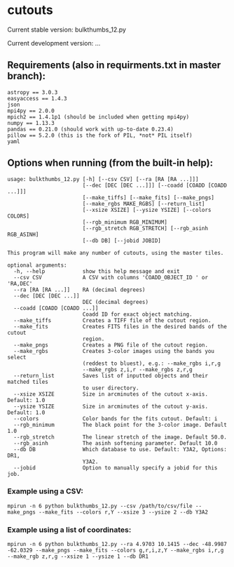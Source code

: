 # cutouts

Current stable version: bulkthumbs_12.py

Current development version: ...

## Requirements (also in requirments.txt in master branch):
```
astropy == 3.0.3
easyaccess == 1.4.3
json
mpi4py == 2.0.0
mpich2 == 1.4.1p1 (should be included when getting mpi4py)
numpy == 1.13.3
pandas == 0.21.0 (should work with up-to-date 0.23.4)
pillow == 5.2.0 (this is the fork of PIL, *not* PIL itself)
yaml
```
## Options when running (from the built-in help):
```
usage: bulkthumbs_12.py [-h] [--csv CSV] [--ra [RA [RA ...]]]
                        [--dec [DEC [DEC ...]]] [--coadd [COADD [COADD ...]]]
                        [--make_tiffs] [--make_fits] [--make_pngs]
                        [--make_rgbs MAKE_RGBS] [--return_list]
                        [--xsize XSIZE] [--ysize YSIZE] [--colors COLORS]
                        [--rgb_minimum RGB_MINIMUM]
                        [--rgb_stretch RGB_STRETCH] [--rgb_asinh RGB_ASINH]
                        [--db DB] [--jobid JOBID]

This program will make any number of cutouts, using the master tiles.

optional arguments:
  -h, --help            show this help message and exit
  --csv CSV             A CSV with columns 'COADD_OBJECT_ID ' or 'RA,DEC'
  --ra [RA [RA ...]]    RA (decimal degrees)
  --dec [DEC [DEC ...]]
                        DEC (decimal degrees)
  --coadd [COADD [COADD ...]]
                        Coadd ID for exact object matching.
  --make_tiffs          Creates a TIFF file of the cutout region.
  --make_fits           Creates FITS files in the desired bands of the cutout
                        region.
  --make_pngs           Creates a PNG file of the cutout region.
  --make_rgbs           Creates 3-color images using the bands you select
                        (reddest to bluest), e.g.: --make_rgbs i,r,g
                        --make_rgbs z,i,r --make_rgbs z,r,g
  --return_list         Saves list of inputted objects and their matched tiles
                        to user directory.
  --xsize XSIZE         Size in arcminutes of the cutout x-axis. Default: 1.0
  --ysize YSIZE         Size in arcminutes of the cutout y-axis. Default: 1.0
  --colors              Color bands for the fits cutout. Default: i
  --rgb_minimum         The black point for the 3-color image. Default 1.0
  --rgb_stretch         The linear stretch of the image. Default 50.0.
  --rgb_asinh           The asinh softening parameter. Default 10.0
  --db DB               Which database to use. Default: Y3A2, Options: DR1,
                        Y3A2.
  --jobid               Option to manually specify a jobid for this job.
```
### Example using a CSV:
`mpirun -n 6 python bulkthumbs_12.py --csv /path/to/csv/file --make_pngs --make_fits --colors r,Y --xsize 3 --ysize 2 --db Y3A2`

### Example using a list of coordinates:
`mpirun -n 6 python bulkthumbs_12.py --ra 4.9703 10.1415 --dec -48.9987 -62.0329 --make_pngs --make_fits --colors g,r,i,z,Y --make_rgbs i,r,g --make_rgb z,r,g --xsize 1 --ysize 1 --db DR1`
